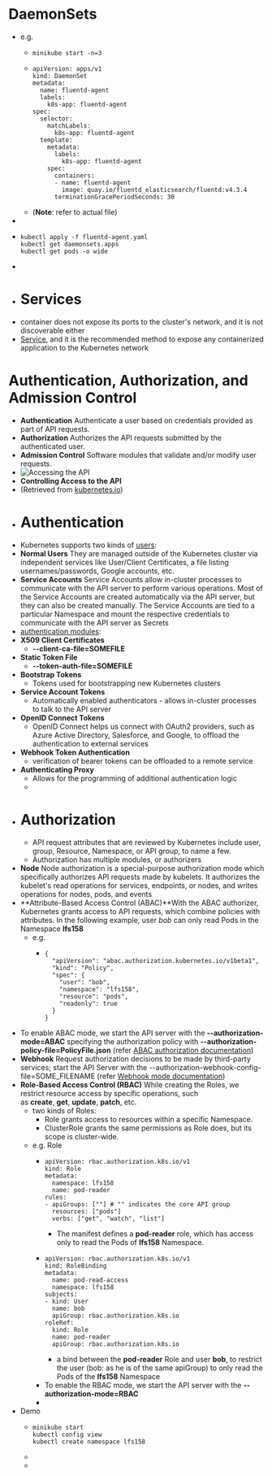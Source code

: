 # DaemonSets
- e.g.
	- ```
	  minikube start -n=3
	  ```
	- ```
	  apiVersion: apps/v1
	  kind: DaemonSet
	  metadata:
	    name: fluentd-agent
	    labels:
	      k8s-app: fluentd-agent
	  spec:
	    selector:
	      matchLabels:
	        k8s-app: fluentd-agent
	    template:
	      metadata:
	        labels:
	          k8s-app: fluentd-agent
	      spec:
	        containers:
	        - name: fluentd-agent
	          image: quay.io/fluentd_elasticsearch/fluentd:v4.3.4
	        terminationGracePeriodSeconds: 30
	  ```
	- (**Note**: refer to actual file)
-
- ```
  kubectl apply -f fluentd-agent.yaml
  kubectl get daemonsets.apps
  kubectl get pods -o wide
  ```
-
- # Services
- container does not expose its ports to the cluster's network, and it is not discoverable either
- [Service](https://kubernetes.io/docs/concepts/services-networking/service/), and it is the recommended method to expose any containerized application to the Kubernetes network
# Authentication, Authorization, and Admission Control
- **Authentication** Authenticate a user based on credentials provided as part of API requests.
- **Authorization** Authorizes the API requests submitted by the authenticated user.
- **Admission Control** Software modules that validate and/or modify user requests.
- ![Accessing the API](https://courses.edx.org/asset-v1:LinuxFoundationX+LFS158x+1T2022+type@asset+block@Controlling_Access_to_the_API.png)
- **Controlling Access to the API**
- (Retrieved from [kubernetes.io](https://kubernetes.io/docs/concepts/security/controlling-access/))
- # Authentication
- Kubernetes supports two kinds of [users](https://kubernetes.io/docs/reference/access-authn-authz/authentication/#users-in-kubernetes):
- **Normal Users**
  They are managed outside of the Kubernetes cluster via independent services like User/Client Certificates, a file listing usernames/passwords, Google accounts, etc.
- **Service Accounts**
  Service Accounts allow in-cluster processes to communicate with the API server to perform various operations. Most of the Service Accounts are created automatically via the API server, but they can also be created manually. The Service Accounts are tied to a particular Namespace and mount the respective credentials to communicate with the API server as Secrets
- [authentication modules](https://kubernetes.io/docs/reference/access-authn-authz/authentication/#authentication-strategies):
- **X509 Client Certificates**
	- **--client-ca-file=SOMEFILE**
- **Static Token File**
	- **--token-auth-file=SOMEFILE**
- **Bootstrap Tokens**
	- Tokens used for bootstrapping new Kubernetes clusters
- **Service Account Tokens**
	- Automatically enabled authenticators - allows in-cluster processes to talk to the API server
- **OpenID Connect Tokens**
	- OpenID Connect helps us connect with OAuth2 providers, such as Azure Active Directory, Salesforce, and Google, to offload the authentication to external services
- **Webhook Token Authentication**
	- verification of bearer tokens can be offloaded to a remote service
- **Authenticating Proxy**
	- Allows for the programming of additional authentication logic
	-
- # Authorization
	- API request attributes that are reviewed by Kubernetes include user, group, Resource, Namespace, or API group, to name a few.
	- Authorization has multiple modules, or authorizers
- **Node** Node authorization is a special-purpose authorization mode which specifically authorizes API requests made by kubelets. It authorizes the kubelet's read operations for services, endpoints, or nodes, and writes operations for nodes, pods, and events
- **Attribute-Based Access Control (ABAC)**With the ABAC authorizer, Kubernetes grants access to API requests, which combine policies with attributes. In the following example, user *bob* can only read Pods in the Namespace **lfs158**
	- e.g.
		- ```
		  {
		    "apiVersion": "abac.authorization.kubernetes.io/v1beta1",
		    "kind": "Policy",
		    "spec": {
		      "user": "bob",
		      "namespace": "lfs158",
		      "resource": "pods",
		      "readonly": true
		    }
		  }
		  ```
- To enable ABAC mode, we start the API server with the **--authorization-mode=ABAC** specifying the authorization policy with **--authorization-policy-file=PolicyFile.json** (refer [ABAC authorization documentation](https://kubernetes.io/docs/reference/access-authn-authz/abac/))
- **Webhook** Request authorization decisions to be made by third-party services; start the API Server with the --authorization-webhook-config-file=SOME_FILENAME (refer [Webhook mode documentation](https://kubernetes.io/docs/reference/access-authn-authz/webhook/))
- **Role-Based Access Control (RBAC)** While creating the Roles, we restrict resource access by specific operations, such as **create**, **get**, **update**, **patch**, etc.
	- two kinds of Roles:
		- Role grants access to resources within a specific Namespace.
		- ClusterRole grants the same permissions as Role does, but its scope is cluster-wide.
	- e.g. Role
		- ```
		  apiVersion: rbac.authorization.k8s.io/v1
		  kind: Role
		  metadata:
		    namespace: lfs158
		    name: pod-reader
		  rules:
		  - apiGroups: [""] # "" indicates the core API group
		    resources: ["pods"]
		    verbs: ["get", "watch", "list"]
		  ```
			- The manifest defines a **pod-reader** role, which has access only to read the Pods of **lfs158** Namespace.
		- ```
		  apiVersion: rbac.authorization.k8s.io/v1
		  kind: RoleBinding
		  metadata:
		    name: pod-read-access
		    namespace: lfs158
		  subjects:
		  - kind: User
		    name: bob
		    apiGroup: rbac.authorization.k8s.io
		  roleRef:
		    kind: Role
		    name: pod-reader
		    apiGroup: rbac.authorization.k8s.io
		  ```
			- a bind between the **pod-reader** Role and user **bob**, to restrict the user (bob: as he is of the same apiGroup) to only read the Pods of the **lfs158** Namespace
		- To enable the RBAC mode, we start the API server with the **--authorization-mode=RBAC**
		-
- Demo
	- ```
	  minikube start
	  kubectl config view
	  kubectl create namespace lfs158
	  ```
	-
	-